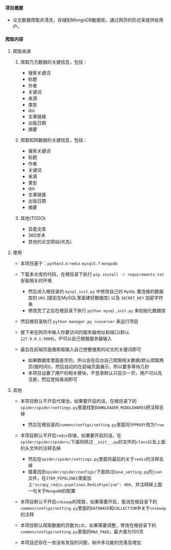 #### 项目概要

- 论文数据爬取并清洗，存储到MongoDB数据库。通过网页的形式来提供给用户。

#### 爬取内容

1. 爬取来源

    1. 爬取万方数据的关键信息，包括：
        - 搜索关键词
        - 标题
        - 作者
        - 关键词
        - 来源
        - 类型
        - doi
        - 文章链接
        - 出版日期
        - 摘要
    
    2. 爬取知网数据的关键信息，包括：
        - 搜索关键词
        - 标题
        - 作者
        - 关键词
        - 来源
        - 类型
        - doi
        - 文章链接
        - 出版日期
        - 摘要

    3. 其他(TODO)
        - 百度文库
        - 360学术
        - 其他的论文网站(优先)

2. 使用

    - 本项目基于：`python3.6` `redis` `mysql5.7` `mongodb`
    
    - 下载本仓库的代码，在根目录下执行 `pip install -r requirements.txt` 安装相关的环境
        - 然后进入根目录的 `mysql_init.py` 中修改自己的 `MySQL` 要连接的数据库的 `URI` (提前在MySQL里面建好数据库) 以及 `SECRET_KEY` 加密字符串
        - 修改完了之后在根目录下执行 `python mysql_init.py` 来初始化数据库
    
    - 然后根目录执行 `python manager.py runserver` 来运行项目
    
    - 接下来在网页中输入你要访问的服务器地址和端口(默认`127.0.0.1:5000`)，IP可以自己根据服务器输入
    
    - 最后在前端页面搜索框输入自己想要搜索的论文的关键词即可
        - 如果数据库里面是空的，所以会在后台自己爬取相关数据(默认爬取两页(按时间))，然后自动的在前端页面展示，所以要多等待几秒
        - 本项目设置了用户的相关模块，不登录默认只显示一页，用户可以先注册，然后登陆查询即可

3. 其他

    - 本项目默认不开启代理池，如果要开启的话，在根目录下的`spider/spider/settings.py`里面找到`DOWNLOADER_MIDDLEWARES`把注释去掉
        - 然后在根目录的`common/configs/setting.py`里面将`IPPROXY`改为`True`
    
    - 本项目默认不开启`redis`存储，如果要开启的话，在`spider/spider/spiders/`下面将除过`__init__.py`的文件的`class`以及上面的头文件的注释去掉
        - 然后在`spider/spider/settings.py`里面将最后的关于`redis`的注释去掉
        - 接着找到`spider/spider/configs/`下面除过`base_setting.py`的`json`文件，在`ITEM_PIPELINES`里面加上`"scrapy_redis.pipelines.RedisPipeline": 460`，并注释掉上面一句关于`MongoDB`的配置
    
    - 本项目默认不开启`cnkiwap`的爬取，如果需要开启，取消在根目录下的`common/configs/setting.py`里面的`DATABASE`和`COLLECTION`中关于`cnikwap`的注释
    
    - 本项目默认爬取数据的页数为`1页`，如果需要调整，修改在根目录下的`common/configs/setting.py`里面的`MAX_PAGE`，最大值为100页
    
    - 本项目还存在一些没有发现的问题，和许多功能的完善及增加